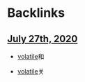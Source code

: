 
# Backlinks
## [July 27th, 2020](<July 27th, 2020.md>)
- [volatile](<volatile.md>)和

- [volatile](<volatile.md>)关

